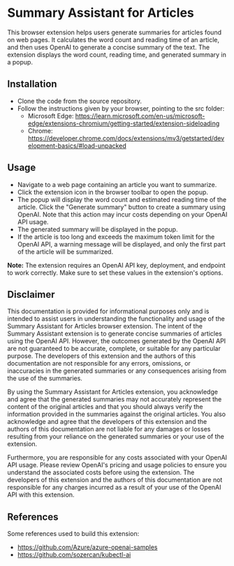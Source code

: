 # Summary Assistant for Articles

This browser extension helps users generate summaries for articles found on web
pages. It calculates the word count and reading time of an article, and then
uses OpenAI to generate a concise summary of the text. The extension displays
the word count, reading time, and generated summary in a popup.

## Installation

- Clone the code from the source repository.
- Follow the instructions given by your browser, pointing to the src folder:
  - Microsoft Edge:
    https://learn.microsoft.com/en-us/microsoft-edge/extensions-chromium/getting-started/extension-sideloading
  - Chrome:
    https://developer.chrome.com/docs/extensions/mv3/getstarted/development-basics/#load-unpacked

## Usage

- Navigate to a web page containing an article you want to summarize.
- Click the extension icon in the browser toolbar to open the popup.
- The popup will display the word count and estimated reading time of the
  article. Click the "Generate summary" button to create a summary using OpenAI.
  Note that this action may incur costs depending on your OpenAI API usage.
- The generated summary will be displayed in the popup.
- If the article is too long and exceeds the maximum token limit for the OpenAI
  API, a warning message will be displayed, and only the first part of the
  article will be summarized.

**Note:** The extension requires an OpenAI API key, deployment, and endpoint to
work correctly. Make sure to set these values in the extension's options.

## Disclaimer

This documentation is provided for informational purposes only and is intended
to assist users in understanding the functionality and usage of the Summary
Assistant for Articles browser extension. The intent of the Summary Assistant
extension is to generate concise summaries of articles using the OpenAI API.
However, the outcomes generated by the OpenAI API are not guaranteed to be
accurate, complete, or suitable for any particular purpose. The developers of
this extension and the authors of this documentation are not responsible for any
errors, omissions, or inaccuracies in the generated summaries or any
consequences arising from the use of the summaries.

By using the Summary Assistant for Articles extension, you acknowledge and agree
that the generated summaries may not accurately represent the content of the
original articles and that you should always verify the information provided in
the summaries against the original articles. You also acknowledge and agree that
the developers of this extension and the authors of this documentation are not
liable for any damages or losses resulting from your reliance on the generated
summaries or your use of the extension.

Furthermore, you are responsible for any costs associated with your OpenAI API
usage. Please review OpenAI's pricing and usage policies to ensure you
understand the associated costs before using the extension. The developers of
this extension and the authors of this documentation are not responsible for any
charges incurred as a result of your use of the OpenAI API with this extension.

## References

Some references used to build this extension:

- https://github.com/Azure/azure-openai-samples
- https://github.com/sozercan/kubectl-ai
